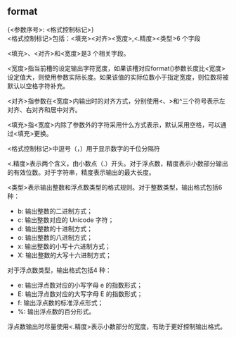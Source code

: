 ## format
{<参数序号>: <格式控制标记>}  
<格式控制标记>包括：<填充><对齐><宽度>,<.精度><类型>6 个字段  

<填充>、<对齐>和<宽度>是3 个相关字段。

<宽度>指当前槽的设定输出字符宽度，如果该槽对应format()参数长度比<宽度>设定值大，则使用参数实际长度。如果该值的实际位数小于指定宽度，则位数将被默认以空格字符补充。

<对齐>指参数在<宽度>内输出时的对齐方式，分别使用<、>和^三个符号表示左对齐、右对齐和居中对齐。

<填充>指<宽度>内除了参数外的字符采用什么方式表示，默认采用空格，可以通过<填充>更换。

<格式控制标记>中逗号（，）用于显示数字的千位分隔符

<.精度>表示两个含义，由小数点（.）开头。对于浮点数，精度表示小数部分输出的有效位数。对于字符串，精度表示输出的最大长度。

<类型>表示输出整数和浮点数类型的格式规则。对于整数类型，输出格式包括6 种：  
* b: 输出整数的二进制方式；  
* c: 输出整数对应的 Unicode 字符； 
* d: 输出整数的十进制方式； 
* o: 输出整数的八进制方式；  
* x: 输出整数的小写十六进制方式；  
* X: 输出整数的大写十六进制方式；

对于浮点数类型，输出格式包括4 种：
+ e: 输出浮点数对应的小写字母 e 的指数形式；
+ E: 输出浮点数对应的大写字母 E 的指数形式；
+ f: 输出浮点数的标准浮点形式；
+ %: 输出浮点数的百分形式。 
 
浮点数输出时尽量使用<.精度>表示小数部分的宽度，有助于更好控制输出格式。